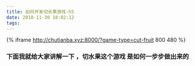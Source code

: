```yaml
---
title: 如何开发切水果游戏-h5
date: 2018-11-30 18:02:12
tags:
---
```

{% iframe http://chutianba.xyz:8000/?game-type=cut-fruit 800 480 %}
### **下面我就给大家讲解一下 ，切水果这个游戏 是如何一步步做出来的**
